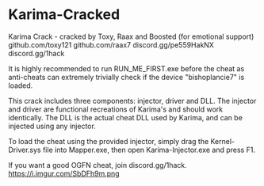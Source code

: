 # Karima-Cracked
Karima Crack - cracked by Toxy, Raax and Boosted (for emotional support)
github.com/toxy121
github.com/raax7
discord.gg/pe559HakNX
discord.gg/1hack

It is highly recommended to run RUN_ME_FIRST.exe before the cheat as anti-cheats can extremely trivially check if the device "bishoplancie7" is loaded.

This crack includes three components: injector, driver and DLL.
The injector and driver are functional recreations of Karima's and should work identically.
The DLL is the actual cheat DLL used by Karima, and can be injected using any injector.

To load the cheat using the provided injector, simply drag the Kernel-Driver.sys file into Mapper.exe, then open Karima-Injector.exe and press F1.

If you want a good OGFN cheat, join discord.gg/1hack.
https://i.imgur.com/SbDFh9m.png
